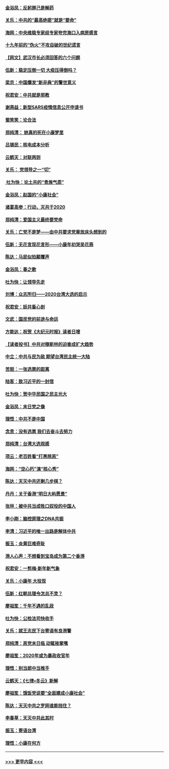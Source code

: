 #### [金浴凤：反躬罪己是解药](../pages/nsc993/n11820280.md?t=01261233) 
#### [关乐：中共的“最高绝密”就是“要命”](../pages/nsc993/n11816946.md?t=01261233) 
#### [海网：中央维稳专家组专家夸完海口入病房感言](../pages/nsc993/n11815138.md?t=01261233) 
#### [十九年前的“伪火”不攻自破的世纪谎言](../pages/nsc993/n11813238.md?t=01261233) 
#### [【网文】武汉市长必须回答的六个问题](../pages/nsc993/n11813848.md?t=01261233) 
#### [伍新：稳定压倒一切 大疫压得倒吗？](../pages/nsc993/n11812634.md?t=01261233) 
#### [梁京：中国爆发“新非典”的警世意义](../pages/nsc993/n11812554.md?t=01261233) 
#### [祝君安：中共就是邪教](../pages/nsc993/n11812431.md?t=01261233) 
#### [谢燕益：新型SARS疫情信息公开申请书](../pages/nsc993/n11808840.md?t=01261233) 
#### [蜀笑笑：论合法](../pages/nsc993/n11808064.md?t=01261233) 
#### [郑纯清： 她真的死在小康梦里](../pages/nsc993/n11806623.md?t=01261233) 
#### [吕锡民：核电成本分析](../pages/nsc993/n11806284.md?t=01261233) 
#### [云鹤天：对联两则](../pages/nsc993/n11805957.md?t=01261233) 
#### [关乐： 党领导之一“切”](../pages/nsc993/n11804505.md?t=01261233) 
#### [ 吐为快：论土共的“贵族气质”](../pages/nsc993/n11804490.md?t=01261233) 
#### [金浴凤：赵国的“小康社会”](../pages/nsc993/n11804452.md?t=01261233) 
#### [诸葛高参：行动，灭共于2020](../pages/nsc993/n11804120.md?t=01261233) 
#### [郑纯清：爱国主义最终要党命](../pages/nsc993/n11802197.md?t=01261233) 
#### [关乐：亡党不是梦——由中共要求党章放床头想到的](../pages/nsc993/n11802156.md?t=01261233) 
#### [伍新：无花言现花言形——小康年初哭吴花燕](../pages/nsc993/n11800044.md?t=01261233) 
#### [陈达：马屁似拍颠覆声](../pages/nsc993/n11800010.md?t=01261233) 
#### [金浴凤：春之歌](../pages/nsc993/n11797687.md?t=01261233) 
#### [吐为快：让领导先走](../pages/nsc993/n11797512.md?t=01261233) 
#### [刘博：众志所归——2020台湾大选的启示](../pages/nsc993/n11796878.md?t=01261233) 
#### [祝君安：妖共畜心剖](../pages/nsc993/n11794273.md?t=01261233) 
#### [文武：国民党的前途与命运](../pages/nsc993/n11794198.md?t=01261233) 
#### [方能达：祝贺《大纪元时报》读者日增](../pages/nsc993/n11793807.md?t=01261233) 
#### [【读者投书】中共对穆斯林的迫害成扩大趋势](../pages/nsc993/n11791371.md?t=01261233) 
#### [中立：中共与民为敌 期望台湾民主统一大陆](../pages/nsc993/n11790392.md?t=01261233) 
#### [苦胆：一张选票的距离](../pages/nsc993/n11788914.md?t=01261233) 
#### [陆客：致习近平的一封信](../pages/nsc993/n11788867.md?t=01261233) 
#### [吐为快：贺中华民国之民主光大](../pages/nsc993/n11788618.md?t=01261233) 
#### [金浴凤：末日党之像](../pages/nsc993/n11787475.md?t=01261233) 
#### [理悟：中共不是中国](../pages/nsc993/n11787463.md?t=01261233) 
#### [念贲：没有选票  我们去奋斗去努力](../pages/nsc993/n11787398.md?t=01261233) 
#### [郑纯清：台湾大选观感](../pages/nsc993/n11786210.md?t=01261233) 
#### [项云：老百姓看“打黑除恶”](../pages/nsc993/n11785398.md?t=01261233) 
#### [海网：“空心朽”演“核心秀”](../pages/nsc993/n11783874.md?t=01261233) 
#### [陈达：天灭中共还剩几步棋？](../pages/nsc993/n11783719.md?t=01261233) 
#### [丹丹：关于香港“明日大屿愿景”](../pages/nsc993/n11783273.md?t=01261233) 
#### [张林：被中共当成牲口奴役的中国人](../pages/nsc993/n11782397.md?t=01261233) 
#### [李小刚：脑控原理之DNA共振](../pages/nsc993/n11780962.md?t=01261233) 
#### [李清：习近平的唯一出路是解体中共](../pages/nsc993/n11780866.md?t=01261233) 
#### [振玉：炎黄巨难奇耻](../pages/nsc993/n11779632.md?t=01261233) 
#### [港人心声：不想看到宝岛成为第二个香港](../pages/nsc993/n11778817.md?t=01261233) 
#### [祝君安：一剪梅‧新年新气象](../pages/nsc993/n11776340.md?t=01261233) 
#### [关乐：小康年 大役现](../pages/nsc993/n11774213.md?t=01261233) 
#### [伍新：红朝总理令怎总不灵？](../pages/nsc993/n11770813.md?t=01261233) 
#### [廖祖笙：千年不遇的乱政](../pages/nsc993/n11770373.md?t=01261233) 
#### [吐为快：公检法司快收手](../pages/nsc993/n11770359.md?t=01261233) 
#### [关乐：就王志民下台寄语有良港警](../pages/nsc993/n11769903.md?t=01261233) 
#### [郑纯清：恶党末日临 动辄挨掌嘴](../pages/nsc993/n11769356.md?t=01261233) 
#### [廖祖笙：2020年或为暴政收官年](../pages/nsc993/n11768216.md?t=01261233) 
#### [理悟：别当郎中当推手](../pages/nsc993/n11768243.md?t=01261233) 
#### [云鹤天：《七律▪冬云》新解](../pages/nsc993/n11768204.md?t=01261233) 
#### [廖祖笙：饿饭党说要“全面建成小康社会”](../pages/nsc993/n11767482.md?t=01261233) 
#### [陈达：天灭中共之罗网谁能挡住？](../pages/nsc993/n11767465.md?t=01261233) 
#### [李春草：天灭中共此其时](../pages/nsc993/n11767452.md?t=01261233) 
#### [振玉：寄语台湾](../pages/nsc993/n11767432.md?t=01261233) 
#### [理悟：小康在何方](../pages/nsc993/n11767394.md?t=01261233) 

----
#### [ >>> 更早内容 <<< ](../indexes/nsc993-earlier.md)
